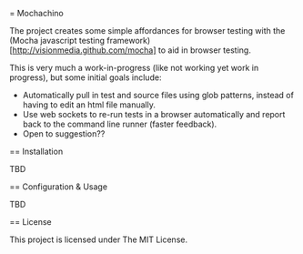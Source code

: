 = Mochachino

The project creates some simple affordances for browser testing with the (Mocha javascript testing framework)[http://visionmedia.github.com/mocha] to aid in browser testing.

This is very much a work-in-progress (like not working yet work in progress), but some initial goals include:

- Automatically pull in test and source files using glob patterns, instead of having to edit an html file manually.
- Use web sockets to re-run tests in a browser automatically and report back to the command line runner (faster feedback).
- Open to suggestion??

== Installation

TBD

== Configuration & Usage

TBD

== License

This project is licensed under The MIT License.
